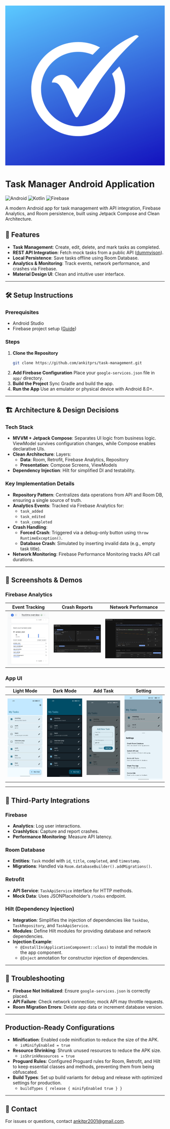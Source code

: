 ![Logo](images/app_logo.png)
# Task Manager Android Application

![Android](https://img.shields.io/badge/Android-3DDC84?style=for-the-badge&logo=android&logoColor=white)
![Kotlin](https://img.shields.io/badge/Kotlin-7F52FF?style=for-the-badge&logo=kotlin&logoColor=white)
![Firebase](https://img.shields.io/badge/Firebase-FFCA28?style=for-the-badge&logo=firebase&logoColor=black)

A modern Android app for task management with API integration, Firebase Analytics, and Room persistence, built using Jetpack Compose and Clean Architecture.

## 📱 Features
- **Task Management**: Create, edit, delete, and mark tasks as completed.
- **REST API Integration**: Fetch mock tasks from a public API ([dummyjson](https://dummyjson.com)).
- **Local Persistence**: Save tasks offline using Room Database.
- **Analytics & Monitoring**: Track events, network performance, and crashes via Firebase.
- **Material Design UI**: Clean and intuitive user interface.

---

## 🛠️ Setup Instructions

### Prerequisites
- Android Studio
- Firebase project setup ([Guide](https://firebase.google.com/docs/android/setup))

### Steps
1. **Clone the Repository**
   ```bash
   git clone https://github.com/ankitprs/task-management.git
   ```
2. **Add Firebase Configuration**
   Place your `google-services.json` file in `app/` directory.
3. **Build the Project**
   Sync Gradle and build the app.
4. **Run the App**
   Use an emulator or physical device with Android 8.0+.

---

## 🏗️ Architecture & Design Decisions

### Tech Stack
- **MVVM + Jetpack Compose**:
  Separates UI logic from business logic. ViewModel survives configuration changes, while Compose enables declarative UIs.
- **Clean Architecture**:
  Layers:
  - **Data**: Room, Retrofit, Firebase Analytics, Repository
  - **Presentation**: Compose Screens, ViewModels
- **Dependency Injection**:
  Hilt for simplified DI and testability.

### Key Implementation Details
- **Repository Pattern**:
  Centralizes data operations from API and Room DB, ensuring a single source of truth.
- **Analytics Events**:
  Tracked via Firebase Analytics for:
  - `task_added`
  - `task_edited`
  - `task_completed`
- **Crash Handling**:
  - **Forced Crash**: Triggered via a debug-only button using `throw RuntimeException()`.
  - **Database Crash**: Simulated by inserting invalid data (e.g., empty task title).
- **Network Monitoring**:
  Firebase Performance Monitoring tracks API call durations.

---

## 📸 Screenshots & Demos

### Firebase Analytics
| Event Tracking | Crash Reports | Network Performance |
|----------------|---------------|---------------------|
| ![Events](images/events.png) | ![Crashes](images/crash.png) | ![Network](images/network.png) |

### App UI
| Light Mode | Dark Mode | Add Task | Setting |
|-----------|----------|----------|-----------|
| ![Light](images/1.jpeg) | ![Dark](images/2.jpeg) | ![Add](images/3.jpeg) | ![Setting](images/4.jpeg) |

---

## 🔄 Third-Party Integrations

### Firebase
- **Analytics**: Log user interactions.
- **Crashlytics**: Capture and report crashes.
- **Performance Monitoring**: Measure API latency.

### Room Database
- **Entities**: `Task` model with `id`, `title`, `completed`, and `timestamp`.
- **Migrations**: Handled via `Room.databaseBuilder().addMigrations()`.

### Retrofit
- **API Service**: `TaskApiService` interface for HTTP methods.
- **Mock Data**: Uses JSONPlaceholder’s `/todos` endpoint.

### Hilt (Dependency Injection)
- **Integration**: Simplifies the injection of dependencies like `TaskDao`, `TaskRepository`, and `TaskApiService`.
- **Modules**: Define Hilt modules for providing database and network dependencies.
- **Injection Example**:
  - `@InstallIn(ApplicationComponent::class)` to install the module in the app component.
  - `@Inject` annotation for constructor injection of dependencies.


---

## 🚨 Troubleshooting
- **Firebase Not Initialized**: Ensure `google-services.json` is correctly placed.
- **API Failure**: Check network connection; mock API may throttle requests.
- **Room Migration Errors**: Delete app data or increment database version.

---

## Production-Ready Configurations
- **Minification**: Enabled code minification to reduce the size of the APK.
  - `isMinifyEnabled = true`
- **Resource Shrinking**: Shrunk unused resources to reduce the APK size.
  - `isShrinkResources = true`
- **Proguard Rules**: Configured Proguard rules for Room, Retrofit, and Hilt to keep essential classes and methods, preventing them from being obfuscated.
- **Build Types**: Set up build variants for debug and release with optimized settings for production.
  - `buildTypes { release { minifyEnabled true } }`

---

## 📧 Contact
For issues or questions, contact [ankitpr2001@gmail.com](mailto:ankitpr2001@gmail.com).
